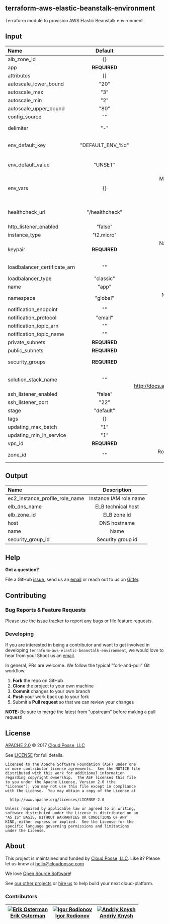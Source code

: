 ## terraform-aws-elastic-beanstalk-environment
<!---
  --- This file was automatically generated by the `build-harness`
  --- Make changes instead to `.README.md` and rebuild.
  --->

Terraform module to provision AWS Elastic Beanstalk environment

## Input

<!--------------------------------REQUIRE POSTPROCESSING-------------------------------->
|  Name |  Default  |  Description  |
|:------|:---------:|:--------------:|
| alb_zone_id |{} |ALB zone id  |
| app |__REQUIRED__ |EBS application name  |
| attributes |[] |Additional attributes (e.g. `policy` or `role`)  |
| autoscale_lower_bound |"20" |Minimum level of autoscale metric to add instance  |
| autoscale_max |"3" |Maximum instances in charge  |
| autoscale_min |"2" |Minumum instances in charge  |
| autoscale_upper_bound |"80" |Maximum level of autoscale metric to remove instance  |
| config_source |"" |S3 source for config  |
| delimiter |"-" |Delimiter to be used between `name`, `namespace`, `stage`,<br/>etc.  |
| env_default_key |"DEFAULT_ENV_%d" |Default ENV variable key for Elastic Beanstalk `aws:elasticbeanstalk:application:environment`<br/>setting  |
| env_default_value |"UNSET" |Default ENV variable value for Elastic Beanstalk `aws:elasticbeanstalk:application:environment`<br/>setting  |
| env_vars |{} |Map of custom ENV variables to be provided to the Jenkins<br/>application running on Elastic Beanstalk, e.g. env_vars<br/>= { JENKINS_USER = 'admin' JENKINS_PASS = 'xxxxxx'<br/>}  |
| healthcheck_url |"/healthcheck" |Application Health Check URL. Elastic Beanstalk will<br/>call this URL to check the health of the application<br/>running on EC2 instances  |
| http_listener_enabled |"false" |Enable port 80 (http)  |
| instance_type |"t2.micro" |Instances type  |
| keypair |__REQUIRED__ |Name of SSH key that will be deployed on Elastic Beanstalk<br/>and DataPipeline instance. The key should be present<br/>in AWS  |
| loadbalancer_certificate_arn |"" |Load Balancer SSL certificate ARN. The certificate<br/>must be present in AWS Certificate Manager  |
| loadbalancer_type |"classic" |Load Balancer type, e.g. 'application' or 'classic'  |
| name |"app" |Solution name, e.g. 'app' or 'jenkins'  |
| namespace |"global" |Namespace, which could be your organization name, e.g.<br/>'cp' or 'cloudposse'  |
| notification_endpoint |"" |Notification endpoint  |
| notification_protocol |"email" |Notification protocol  |
| notification_topic_arn |"" |Notification topic arn  |
| notification_topic_name |"" |Notification topic name  |
| private_subnets |__REQUIRED__ |List of private subnets to place EC2 instances  |
| public_subnets |__REQUIRED__ |List of public subnets to place Elastic Load Balancer  |
| security_groups |__REQUIRED__ |List of security groups to be allowed to connect to<br/>the EC2 instances  |
| solution_stack_name |"" |Elastic Beanstalk stack, e.g. Docker, Go, Node, Java,<br/>IIS. For more info: http://docs.aws.amazon.com/elasticbeanstalk/latest/dg/concepts.platforms.html  |
| ssh_listener_enabled |"false" |Enable ssh port  |
| ssh_listener_port |"22" |SSH port  |
| stage |"default" |Stage, e.g. 'prod', 'staging', 'dev', or 'test'  |
| tags |{} |Additional tags (e.g. `map('BusinessUnit`,`XYZ`)  |
| updating_max_batch |"1" |Maximum count of instances up during update  |
| updating_min_in_service |"1" |Minimum count of instances up during update  |
| vpc_id |__REQUIRED__ |ID of the VPC in which to provision the AWS resources  |
| zone_id |"" |Route53 parent zone ID. The module will create sub-domain<br/>DNS records in the parent zone for the EB environment  |

## Output

<!--------------------------------REQUIRE POSTPROCESSING-------------------------------->
|  Name | Description  |
|:------|:------------:|
| ec2_instance_profile_role_name | Instance IAM role name  |
| elb_dns_name | ELB technical host  |
| elb_zone_id | ELB zone id  |
| host | DNS hostname  |
| name | Name  |
| security_group_id | Security group id  |

## Help

**Got a question?**

File a GitHub [issue](https://github.com/cloudposse/terraform-aws-elastic-beanstalk-environment/issues), send us an [email](mailto:hello@cloudposse.com) or reach out to us on [Gitter](https://gitter.im/cloudposse/).

## Contributing

### Bug Reports & Feature Requests

Please use the [issue tracker](https://github.com/cloudposse/terraform-aws-elastic-beanstalk-environment/issues) to report any bugs or file feature requests.

### Developing

If you are interested in being a contributor and want to get involved in developing `terraform-aws-elastic-beanstalk-environment`, we would love to hear from you! Shoot us an [email](mailto:hello@cloudposse.com).

In general, PRs are welcome. We follow the typical "fork-and-pull" Git workflow.

 1. **Fork** the repo on GitHub
 2. **Clone** the project to your own machine
 3. **Commit** changes to your own branch
 4. **Push** your work back up to your fork
 5. Submit a **Pull request** so that we can review your changes

**NOTE:** Be sure to merge the latest from "upstream" before making a pull request!

## License

[APACHE 2.0](LICENSE) © 2017 [Cloud Posse, LLC](https://cloudposse.com)

See [LICENSE](LICENSE) for full details.

    Licensed to the Apache Software Foundation (ASF) under one
    or more contributor license agreements.  See the NOTICE file
    distributed with this work for additional information
    regarding copyright ownership.  The ASF licenses this file
    to you under the Apache License, Version 2.0 (the
    "License"); you may not use this file except in compliance
    with the License.  You may obtain a copy of the License at

      http://www.apache.org/licenses/LICENSE-2.0

    Unless required by applicable law or agreed to in writing,
    software distributed under the License is distributed on an
    "AS IS" BASIS, WITHOUT WARRANTIES OR CONDITIONS OF ANY
    KIND, either express or implied.  See the License for the
    specific language governing permissions and limitations
    under the License.

## About

This project is maintained and funded by [Cloud Posse, LLC][website]. Like it? Please let us know at <hello@cloudposse.com>

We love [Open Source Software](https://github.com/cloudposse/)!

See [our other projects][community]
or [hire us][hire] to help build your next cloud-platform.

  [website]: http://cloudposse.com/
  [community]: https://github.com/cloudposse/
  [hire]: http://cloudposse.com/contact/

### Contributors

|[![Erik Osterman][erik_img]][erik_web]<br/>[Erik Osterman][erik_web] |[![Igor Rodionov][igor_img]][igor_web]<br/>[Igor Rodionov][igor_img] |[![Andriy Knysh][andriy_img]][andriy_web]<br/>[Andriy Knysh][andriy_web] |
|---|---|---|

[andriy_img]: https://avatars0.githubusercontent.com/u/7356997?v=4&u=ed9ce1c9151d552d985bdf5546772e14ef7ab617&s=144
[andriy_web]: https://github.com/aknysh/

[erik_img]: http://s.gravatar.com/avatar/88c480d4f73b813904e00a5695a454cb?s=144
[erik_web]: https://github.com/osterman/

[igor_img]: http://s.gravatar.com/avatar/bc70834d32ed4517568a1feb0b9be7e2?s=144
[igor_web]: https://github.com/goruha/

[konstantin_img]: https://avatars1.githubusercontent.com/u/11299538?v=4&u=ed9ce1c9151d552d985bdf5546772e14ef7ab617&s=144
[konstantin_web]: https://github.com/comeanother/

[sergey_img]: https://avatars1.githubusercontent.com/u/1134449?v=4&u=ed9ce1c9151d552d985bdf5546772e14ef7ab617&s=144
[sergey_web]: https://github.com/s2504s/

[valeriy_img]: https://avatars1.githubusercontent.com/u/10601658?v=4&u=ed9ce1c9151d552d985bdf5546772e14ef7ab617&s=144
[valeriy_web]: https://github.com/drama17/

[vladimir_img]: https://avatars1.githubusercontent.com/u/26582191?v=4&u=ed9ce1c9151d552d985bdf5546772e14ef7ab617&s=144
[vladimir_web]: https://github.com/SweetOps/
